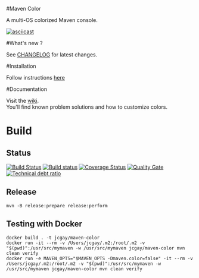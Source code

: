 #Maven Color

A multi-OS colorized Maven console.

[![asciicast](https://asciinema.org/a/51007.png)](https://asciinema.org/a/51007?autoplay=1)

#What's new ?

See [CHANGELOG](https://github.com/jcgay/maven-color/blob/master/CHANGELOG.md) for latest changes.

#Installation

Follow instructions [here](https://github.com/jcgay/maven-color/wiki/Installation)

#Documentation

Visit the [wiki](https://github.com/jcgay/maven-color/wiki).  
You'll find known problem solutions and how to customize colors.

# Build

## Status

[![Build Status](https://travis-ci.org/jcgay/maven-color.svg?branch=master)](https://travis-ci.org/jcgay/maven-color)
[![Build status](https://ci.appveyor.com/api/projects/status/y8rn0pew98jbr9j8/branch/master?svg=true)](https://ci.appveyor.com/project/jcgay/maven-color/branch/master)
[![Coverage Status](https://coveralls.io/repos/jcgay/maven-color/badge.svg?branch=master)](https://coveralls.io/r/jcgay/maven-color?branch=master)
[![Quality Gate](https://sonarqube.com/api/badges/gate?key=com.github.jcgay.maven.color:maven-color)](https://sonarqube.com/dashboard/index/com.github.jcgay.maven.color:maven-color)
[![Technical debt ratio](https://sonarqube.com/api/badges/measure?key=com.github.jcgay.maven.color:maven-color&metric=sqale_debt_ratio)](https://sonarqube.com/dashboard/index/com.github.jcgay.maven.color:maven-color)

## Release

    mvn -B release:prepare release:perform

## Testing with Docker

    docker build . -t jcgay/maven-color
    docker run -it --rm -v /Users/jcgay/.m2:/root/.m2 -v "$(pwd)":/usr/src/mymaven -w /usr/src/mymaven jcgay/maven-color mvn clean verify
    docker run -e MAVEN_OPTS="$MAVEN_OPTS -Dmaven.color=false" -it --rm -v /Users/jcgay/.m2:/root/.m2 -v "$(pwd)":/usr/src/mymaven -w /usr/src/mymaven jcgay/maven-color mvn clean verify
